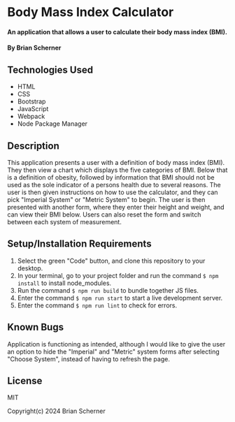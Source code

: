 # Body Mass Index Calculator

#### An application that allows a user to calculate their body mass index (BMI).

#### By Brian Scherner

## Technologies Used

* HTML
* CSS
* Bootstrap
* JavaScript
* Webpack
* Node Package Manager

## Description

This application presents a user with a definition of body mass index (BMI). They then view a chart which displays the five categories of BMI. Below that is a definition of obesity, followed by information that BMI should not be used as the sole indicator of a persons health due to several reasons. The user is then given instructions on how to use the calculator, and they can pick "Imperial System" or "Metric System" to begin. The user is then presented with another form, where they enter their height and weight, and can view their BMI below. Users can also reset the form and switch between each system of measurement.

## Setup/Installation Requirements

1. Select the green "Code" button, and clone this repository to your desktop.
2. In your terminal, go to your project folder and run the command `$ npm install` to install node_modules.
3. Run the command `$ npm run build` to bundle together JS files.
4. Enter the command `$ npm run start` to start a live development server.
5. Enter the command `$ npm run lint` to check for errors.

## Known Bugs

Application is functioning as intended, although I would like to give the user an option to hide the "Imperial" and "Metric" system forms after selecting "Choose System", instead of having to refresh the page.

## License

MIT

Copyright(c) 2024 Brian Scherner